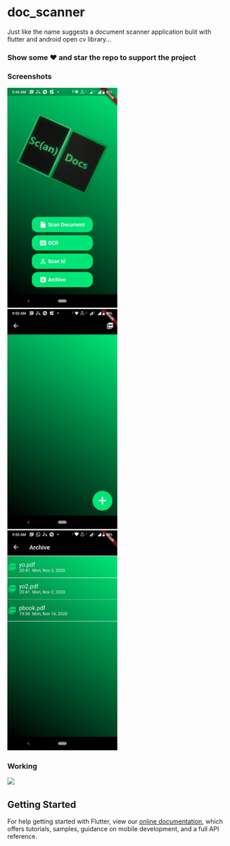 # doc_scanner

Just like the name suggests a document scanner application bulit with flutter and android open cv library...

### Show some :heart: and star the repo to support the project

### Screenshots
<p float="left">
<img src="https://github.com/Gourav2000/doc_scanner/blob/master/Screenshots/ss1.jpeg?raw=true" height="500em" /> &nbsp;
<img src="https://github.com/Gourav2000/doc_scanner/blob/master/Screenshots/ss2.jpeg?raw=true" height="500em" /> &nbsp;
<img src="https://github.com/Gourav2000/doc_scanner/blob/master/Screenshots/ss3.jpeg?raw=true" height="500em" />
</p>


### Working
<img src="https://github.com/Gourav2000/doc_scanner/blob/master/Screenshots/working.gif?raw=true" height="500em" />


## Getting Started
For help getting started with Flutter, view our
[online documentation](https://flutter.dev/docs), which offers tutorials,
samples, guidance on mobile development, and a full API reference.
